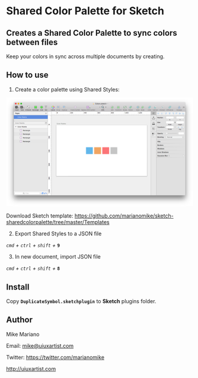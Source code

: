 Shared Color Palette for Sketch
==================================

## Creates a Shared Color Palette to sync colors between files

Keep your colors in sync across multiple documents by creating.


## How to use

1. Create a color palette using Shared Styles:

![Color Palette](screens/ColorPalette.png?raw=true "Color Palette")

Download Sketch template: https://github.com/marianomike/sketch-sharedcolorpalette/tree/master/Templates

2. Export Shared Styles to a JSON file

*`cmd` + `ctrl` + `shift` +* **`9`**

3. In new document, import JSON file

*`cmd` + `ctrl` + `shift` +* **`8`**


## Install

Copy **`DuplicateSymbol.sketchplugin`** to **Sketch** plugins folder.


## Author

Mike Mariano

Email: mike@uiuxartist.com

Twitter: https://twitter.com/marianomike

http://uiuxartist.com
